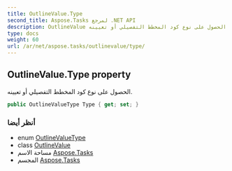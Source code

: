 ```yaml
---
title: OutlineValue.Type
second_title: Aspose.Tasks لمرجع .NET API
description: OutlineValue ملكية. الحصول على نوع كود المخطط التفصيلي أو تعيينه.
type: docs
weight: 60
url: /ar/net/aspose.tasks/outlinevalue/type/
---
```

## OutlineValue.Type property

الحصول على نوع كود المخطط التفصيلي أو تعيينه.

```csharp
public OutlineValueType Type { get; set; }
```

### أنظر أيضا

* enum [OutlineValueType](../../outlinevaluetype/)
* class [OutlineValue](../)
* مساحة الاسم [Aspose.Tasks](../../outlinevalue/)
* المجسم [Aspose.Tasks](../../../)


